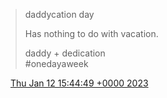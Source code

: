 > daddycation day  
>   
> Has nothing to do with vacation\.  
>   
> daddy \+ dedication   
> \#onedayaweek

<img src="../../media/tweet.ico" width="12" /> [Thu Jan 12 15:44:49 +0000 2023](https://twitter.com/DromerDenker/status/1613562652415901697)